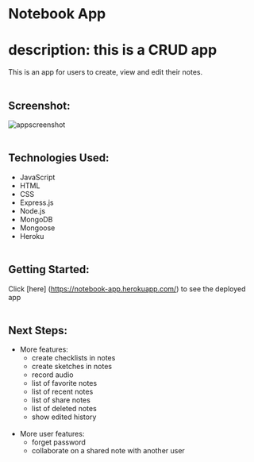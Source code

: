 # **Notebook App**

# description: this is a CRUD app
This is an app for users to create, view and edit their notes. 
<br><br>

## Screenshot:
![appscreenshot](https://asset.cloudinary.com/dhjajmvyz/13461413e58cf7d1d0ff906f9c45d388)
<br><br>

## Technologies Used:
* JavaScript
* HTML
* CSS
* Express.js
* Node.js
* MongoDB
* Mongoose
* Heroku
<br><br>

## Getting Started: 
Click [here] (https://notebook-app.herokuapp.com/) to see the deployed app
<br><br>

## Next Steps:
* More features: 
  * create checklists in notes
  * create sketches in notes
  * record audio
  * list of favorite notes 
  * list of recent notes
  * list of share notes
  * list of deleted notes
  * show edited history 
  <br><br>
 * More user features: 
   * forget password
   * collaborate on a shared note with another user
   
